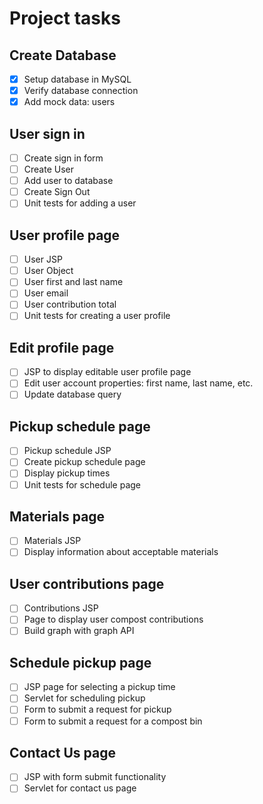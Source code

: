 # Project tasks

## Create Database
- [x] Setup database in MySQL
- [x] Verify database connection
- [x] Add mock data: users

## User sign in
- [ ] Create sign in form
- [ ] Create User
- [ ] Add user to database
- [ ] Create Sign Out
- [ ] Unit tests for adding a user

## User profile page
- [ ] User JSP
- [ ] User Object
- [ ] User first and last name
- [ ] User email 
- [ ] User contribution total
- [ ] Unit tests for creating a user profile

## Edit profile page
- [ ] JSP to display editable user profile page
- [ ] Edit user account properties: first name, last name, etc.
- [ ] Update database query

## Pickup schedule page
- [ ] Pickup schedule JSP
- [ ] Create pickup schedule page
- [ ] Display pickup times
- [ ] Unit tests for schedule page

## Materials page
- [ ] Materials JSP
- [ ] Display information about acceptable materials

## User contributions page
- [ ] Contributions JSP 
- [ ] Page to display user compost contributions
- [ ] Build graph with graph API

## Schedule pickup page
- [ ] JSP page for selecting a pickup time
- [ ] Servlet for scheduling pickup
- [ ] Form to submit a request for pickup
- [ ] Form to submit a request for a compost bin

## Contact Us page
- [ ] JSP with form submit functionality
- [ ] Servlet for contact us page